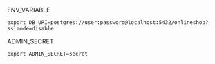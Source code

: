 ENV_VARIABLE
```
export DB_URI=postgres://user:password@localhost:5432/onlineshop?sslmode=disable 
```

ADMIN_SECRET

```
export ADMIN_SECRET=secret
```